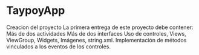 # TaypoyApp
Creacion del proyecto
La primera entrega de este proyecto debe contener:
Más de dos actividades
Más de dos interfaces
Uso de controles, Views, ViewGroup, Widgets, Imágenes, string.xml.
Implementación de métodos vinculados a los eventos de los controles.
